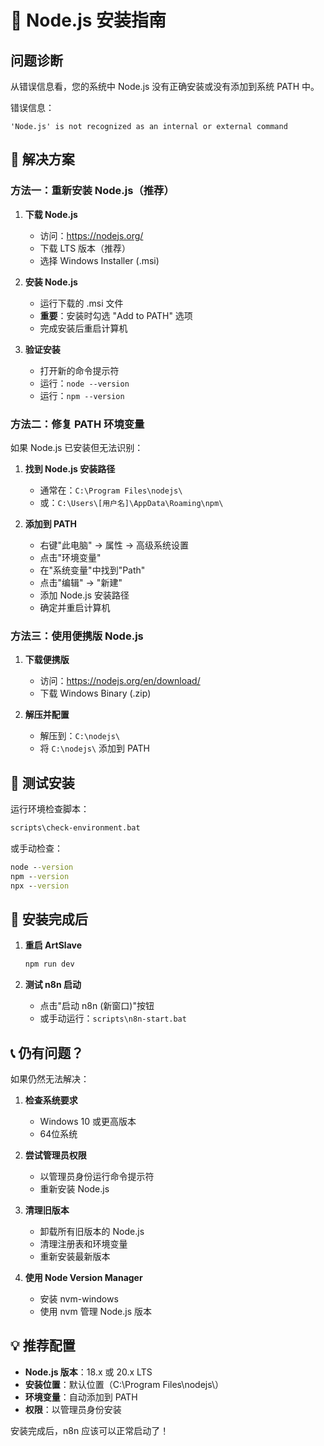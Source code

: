 # 🚨 Node.js 安装指南

## 问题诊断

从错误信息看，您的系统中 Node.js 没有正确安装或没有添加到系统 PATH 中。

错误信息：
```
'Node.js' is not recognized as an internal or external command
```

## 🔧 解决方案

### 方法一：重新安装 Node.js（推荐）

1. **下载 Node.js**
   - 访问：https://nodejs.org/
   - 下载 LTS 版本（推荐）
   - 选择 Windows Installer (.msi)

2. **安装 Node.js**
   - 运行下载的 .msi 文件
   - **重要**：安装时勾选 "Add to PATH" 选项
   - 完成安装后重启计算机

3. **验证安装**
   - 打开新的命令提示符
   - 运行：`node --version`
   - 运行：`npm --version`

### 方法二：修复 PATH 环境变量

如果 Node.js 已安装但无法识别：

1. **找到 Node.js 安装路径**
   - 通常在：`C:\Program Files\nodejs\`
   - 或：`C:\Users\[用户名]\AppData\Roaming\npm\`

2. **添加到 PATH**
   - 右键"此电脑" → 属性 → 高级系统设置
   - 点击"环境变量"
   - 在"系统变量"中找到"Path"
   - 点击"编辑" → "新建"
   - 添加 Node.js 安装路径
   - 确定并重启计算机

### 方法三：使用便携版 Node.js

1. **下载便携版**
   - 访问：https://nodejs.org/en/download/
   - 下载 Windows Binary (.zip)

2. **解压并配置**
   - 解压到：`C:\nodejs\`
   - 将 `C:\nodejs\` 添加到 PATH

## 🧪 测试安装

运行环境检查脚本：
```cmd
scripts\check-environment.bat
```

或手动检查：
```cmd
node --version
npm --version
npx --version
```

## 🚀 安装完成后

1. **重启 ArtSlave**
   ```cmd
   npm run dev
   ```

2. **测试 n8n 启动**
   - 点击"启动 n8n (新窗口)"按钮
   - 或手动运行：`scripts\n8n-start.bat`

## 📞 仍有问题？

如果仍然无法解决：

1. **检查系统要求**
   - Windows 10 或更高版本
   - 64位系统

2. **尝试管理员权限**
   - 以管理员身份运行命令提示符
   - 重新安装 Node.js

3. **清理旧版本**
   - 卸载所有旧版本的 Node.js
   - 清理注册表和环境变量
   - 重新安装最新版本

4. **使用 Node Version Manager**
   - 安装 nvm-windows
   - 使用 nvm 管理 Node.js 版本

## 💡 推荐配置

- **Node.js 版本**：18.x 或 20.x LTS
- **安装位置**：默认位置（C:\Program Files\nodejs\）
- **环境变量**：自动添加到 PATH
- **权限**：以管理员身份安装

安装完成后，n8n 应该可以正常启动了！
